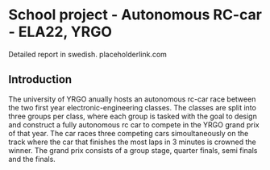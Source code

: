 # School project - Autonomous RC-car - ELA22, YRGO

Detailed report in swedish.
placeholderlink.com

## Introduction

The university of YRGO anually hosts an autonomous rc-car race between the two first year electronic-engineering classes. The classes are split into three
groups per class, where each group is tasked with the goal to design and construct a fully autonomous rc car to compete in the YRGO grand prix of that year.
The car races three competing cars simoultaneously on the track where the car that finishes the most laps in 3 minutes is crowned the winner.
The grand prix consists of a group stage, quarter finals, semi finals and the finals. 
